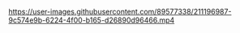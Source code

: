 

https://user-images.githubusercontent.com/89577338/211196987-9c574e9b-6224-4f00-b165-d26890d96466.mp4

